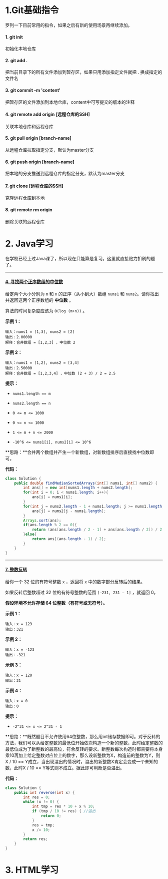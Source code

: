 # 1.Git基础指令

罗列一下目前常用的指令，如果之后有新的使用场景再继续添加。

#### 1. git init

初始化本地仓库

#### 2. git add .

把当前目录下的所有文件添加到暂存区，如果只用添加指定文件就把 . 换成指定的文件名

#### 3. git commit -m 'content'

把暂存区的文件添加到本地仓库，content中可写提交的版本的注释

#### 4. git remote add origin [远程仓库的SSH]

关联本地仓库和远程仓库

#### 5. git pull origin [branch-name]

从远程仓库拉取指定分支，默认为master分支

#### 6. git push origin [branch-name]

把本地的分支推送到远程仓库的指定分支，默认为master分支

#### 7. git clone [远程仓库的SSH]

克隆远程仓库到本地

#### 8. git remote rm origin

删除关联的远程仓库



# 2. Java学习

在学校已经上过Java课了，所以现在只能算是复习。这里就直接贴力扣刷的题了。

-------------------

#### [4. 寻找两个正序数组的中位数](https://leetcode.cn/problems/median-of-two-sorted-arrays/)

给定两个大小分别为 `m` 和 `n` 的正序（从小到大）数组 `nums1` 和 `nums2`。请你找出并返回这两个正序数组的 **中位数** 。

算法的时间复杂度应该为 `O(log (m+n))` 。

 

**示例 1：**

```
输入：nums1 = [1,3], nums2 = [2]
输出：2.00000
解释：合并数组 = [1,2,3] ，中位数 2
```

**示例 2：**

```
输入：nums1 = [1,2], nums2 = [3,4]
输出：2.50000
解释：合并数组 = [1,2,3,4] ，中位数 (2 + 3) / 2 = 2.5
```

 



**提示：**

- `nums1.length == m`

- `nums2.length == n`

- `0 <= m <= 1000`

- `0 <= n <= 1000`

- `1 <= m + n <= 2000`

- `-10^6 <= nums1[i], nums2[i] <= 10^6`

  

**思路：**合并两个数组并产生一个新数组，对新数组排序后直接找中位数即可。

**代码：**

```java
class Solution {
    public double findMedianSortedArrays(int[] nums1, int[] nums2) {
        int ans[] = new int[nums1.length + nums2.length];
        for(int i = 0; i < nums1.length; i++){
            ans[i] = nums1[i];
        }
        for(int j = nums2.length - 1 + nums1.length; j >= nums1.length; j--){
            ans[j] = nums2[j - nums1.length];
        }
        Arrays.sort(ans);
        if(ans.length % 2 == 0){
            return (ans[ans.length / 2 - 1] + ans[ans.length / 2]) / 2.0;
        }else{
            return ans[(ans.length - 1) / 2];
        }
    }
}
```

---------------

#### [7. 整数反转](https://leetcode.cn/problems/reverse-integer/)

给你一个 32 位的有符号整数 `x` ，返回将 `x` 中的数字部分反转后的结果。

如果反转后整数超过 32 位的有符号整数的范围 `[−231, 231 − 1]` ，就返回 0。

**假设环境不允许存储 64 位整数（有符号或无符号）。**

 

**示例 1：**

```
输入：x = 123
输出：321
```

**示例 2：**

```
输入：x = -123
输出：-321
```

**示例 3：**

```
输入：x = 120
输出：21
```

**示例 4：**

```
输入：x = 0
输出：0
```

 

**提示：**

- `-2^31 <= x <= 2^31 - 1`



**思路：**既然题目不允许使用64位整数，那么用int储存数据即可。对于反转的方法，我们可以从给定整数的最低位开始依次构造一个新的整数，此时给定整数的最低位成为了新整数的最高位，符合反转的要求。新整数每次构造时都需要将本身乘10再加上给定整数对应位上的数字，那么设新整数为X，构造前的整数为Y，则X / 10 == Y成立，当出现溢出的情况时，溢出的新整数X肯定会变成一个未知的数，此时X / 10 == Y等式则不成立。据此即可判断是否溢出。

**代码：**

```java
class Solution {
    public int reverse(int x) {
        int res = 0;
        while (x != 0) {
            int tmp = res * 10 + x % 10;
            if (tmp / 10 != res) { //溢出
                return 0;
            }
            res = tmp;
            x /= 10;
        }
        return res;
    }
}
```



# 3. HTML学习

